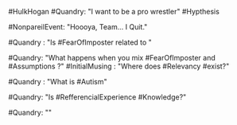 #HulkHogan #Quandry: "I want to be a pro wrestler"
#Hypthesis 

#NonpareilEvent: "Hoooya, Team... I Quit."

#Quandry : "Is #FearOfImposter related to "

#Quandry: "What happens when you mix #FearOfImposter and #Assumptions ?" #InitialMusing : "Where does #Relevancy  #exist?" 

#Quandry : "What is #Autism"

#Quandry: "Is #RefferencialExperience #Knowledge?"

#Quandry: ""